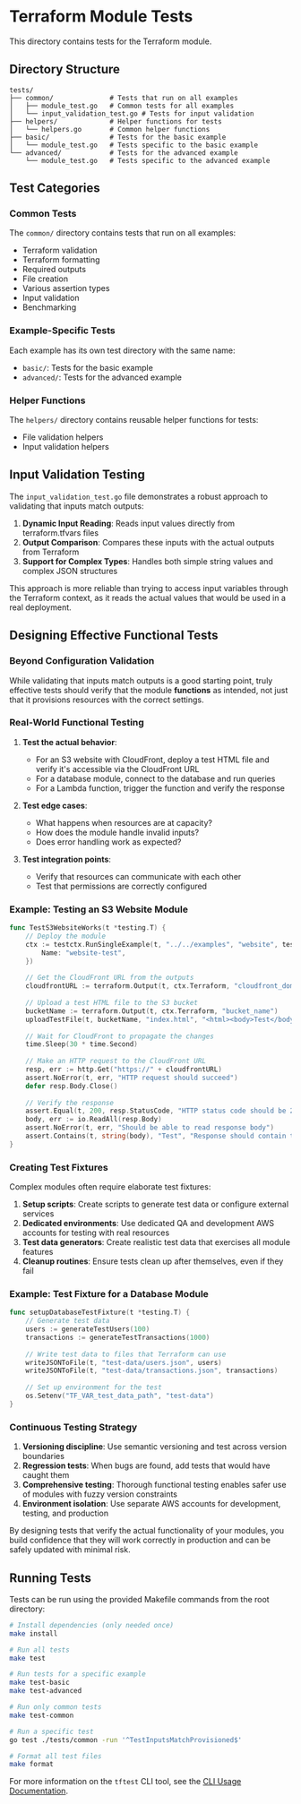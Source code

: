 # Terraform Module Tests

This directory contains tests for the Terraform module.

## Directory Structure

```
tests/
├── common/              # Tests that run on all examples
│   ├── module_test.go   # Common tests for all examples
│   └── input_validation_test.go # Tests for input validation
├── helpers/             # Helper functions for tests
│   └── helpers.go       # Common helper functions
├── basic/               # Tests for the basic example
│   └── module_test.go   # Tests specific to the basic example
└── advanced/            # Tests for the advanced example
    └── module_test.go   # Tests specific to the advanced example
```

## Test Categories

### Common Tests

The `common/` directory contains tests that run on all examples:
- Terraform validation
- Terraform formatting
- Required outputs
- File creation
- Various assertion types
- Input validation
- Benchmarking

### Example-Specific Tests

Each example has its own test directory with the same name:
- `basic/`: Tests for the basic example
- `advanced/`: Tests for the advanced example

### Helper Functions

The `helpers/` directory contains reusable helper functions for tests:
- File validation helpers
- Input validation helpers

## Input Validation Testing

The `input_validation_test.go` file demonstrates a robust approach to validating that inputs match outputs:

1. **Dynamic Input Reading**: Reads input values directly from terraform.tfvars files
2. **Output Comparison**: Compares these inputs with the actual outputs from Terraform
3. **Support for Complex Types**: Handles both simple string values and complex JSON structures

This approach is more reliable than trying to access input variables through the Terraform context, as it reads the actual values that would be used in a real deployment.

## Designing Effective Functional Tests

### Beyond Configuration Validation

While validating that inputs match outputs is a good starting point, truly effective tests should verify that the module **functions** as intended, not just that it provisions resources with the correct settings.

### Real-World Functional Testing

1. **Test the actual behavior**: 
   - For an S3 website with CloudFront, deploy a test HTML file and verify it's accessible via the CloudFront URL
   - For a database module, connect to the database and run queries
   - For a Lambda function, trigger the function and verify the response

2. **Test edge cases**:
   - What happens when resources are at capacity?
   - How does the module handle invalid inputs?
   - Does error handling work as expected?

3. **Test integration points**:
   - Verify that resources can communicate with each other
   - Test that permissions are correctly configured

### Example: Testing an S3 Website Module

```go
func TestS3WebsiteWorks(t *testing.T) {
    // Deploy the module
    ctx := testctx.RunSingleExample(t, "../../examples", "website", testctx.TestConfig{
        Name: "website-test",
    })
    
    // Get the CloudFront URL from the outputs
    cloudfrontURL := terraform.Output(t, ctx.Terraform, "cloudfront_domain_name")
    
    // Upload a test HTML file to the S3 bucket
    bucketName := terraform.Output(t, ctx.Terraform, "bucket_name")
    uploadTestFile(t, bucketName, "index.html", "<html><body>Test</body></html>")
    
    // Wait for CloudFront to propagate the changes
    time.Sleep(30 * time.Second)
    
    // Make an HTTP request to the CloudFront URL
    resp, err := http.Get("https://" + cloudfrontURL)
    assert.NoError(t, err, "HTTP request should succeed")
    defer resp.Body.Close()
    
    // Verify the response
    assert.Equal(t, 200, resp.StatusCode, "HTTP status code should be 200")
    body, err := io.ReadAll(resp.Body)
    assert.NoError(t, err, "Should be able to read response body")
    assert.Contains(t, string(body), "Test", "Response should contain the test content")
}
```

### Creating Test Fixtures

Complex modules often require elaborate test fixtures:

1. **Setup scripts**: Create scripts to generate test data or configure external services
2. **Dedicated environments**: Use dedicated QA and development AWS accounts for testing with real resources
3. **Test data generators**: Create realistic test data that exercises all module features
4. **Cleanup routines**: Ensure tests clean up after themselves, even if they fail

### Example: Test Fixture for a Database Module

```go
func setupDatabaseTestFixture(t *testing.T) {
    // Generate test data
    users := generateTestUsers(100)
    transactions := generateTestTransactions(1000)
    
    // Write test data to files that Terraform can use
    writeJSONToFile(t, "test-data/users.json", users)
    writeJSONToFile(t, "test-data/transactions.json", transactions)
    
    // Set up environment for the test
    os.Setenv("TF_VAR_test_data_path", "test-data")
}
```

### Continuous Testing Strategy

1. **Versioning discipline**: Use semantic versioning and test across version boundaries
2. **Regression tests**: When bugs are found, add tests that would have caught them
3. **Comprehensive testing**: Thorough functional testing enables safer use of modules with fuzzy version constraints
4. **Environment isolation**: Use separate AWS accounts for development, testing, and production

By designing tests that verify the actual functionality of your modules, you build confidence that they will work correctly in production and can be safely updated with minimal risk.

## Running Tests

Tests can be run using the provided Makefile commands from the root directory:

```bash
# Install dependencies (only needed once)
make install

# Run all tests
make test

# Run tests for a specific example
make test-basic
make test-advanced

# Run only common tests
make test-common

# Run a specific test
go test ./tests/common -run '^TestInputsMatchProvisioned$'

# Format all test files
make format
```

For more information on the `tftest` CLI tool, see the [CLI Usage Documentation](https://github.com/caylent-solutions/terraform-terratest-framework/blob/main/docs/CLI_USAGE.md).